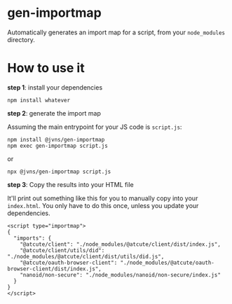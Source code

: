 # gen-importmap

Automatically generates an import map for a script, from your `node_modules`
directory.

# How to use it


**step 1**: install your dependencies

```
npm install whatever
```

**step 2**: generate the import map

Assuming the main entrypoint for your JS code is `script.js`:

```
npm install @jvns/gen-importmap
npm exec gen-importmap script.js
```

or 

```
npx @jvns/gen-importmap script.js
```

**step 3**: Copy the results into your HTML file

It'll print out something like this for you to manually copy into your `index.html`. You only have to do this once, unless you update your dependencies.

```
<script type="importmap">
{
  "imports": {
    "@atcute/client": "./node_modules/@atcute/client/dist/index.js",
    "@atcute/client/utils/did": "./node_modules/@atcute/client/dist/utils/did.js",
    "@atcute/oauth-browser-client": "./node_modules/@atcute/oauth-browser-client/dist/index.js",
    "nanoid/non-secure": "./node_modules/nanoid/non-secure/index.js"
  }
}
</script>
```
